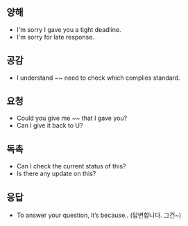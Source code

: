 

## 양해
- I'm sorry I gave you a tight deadline.
- I'm sorry for late response.

## 공감
- I understand ~~ need to check which complies standard.

## 요청
- Could you give me ~~ that I gave you?
- Can I give it back to U?

## 독촉
- Can I check the current status of this?
- Is there any update on this?

## 응답
- To answer your question, it’s because.. 
(답변합니다. 그건~)

